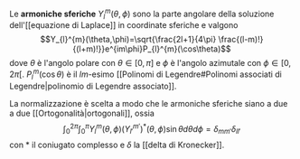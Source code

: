 Le **armoniche sferiche** $Y_{l}^{m}(\theta,\phi)$ sono la parte angolare della soluzione dell'[[equazione di Laplace]] in coordinate sferiche e valgono
$$Y_{l}^{m}(\theta,\phi)=\sqrt{\frac{2l+1}{4\pi} \frac{(l-m)!}{(l+m)!}}e^{im\phi}P_{l}^{m}(\cos\theta)$$
dove $\theta$ è l'angolo polare con $\theta\in[0,\pi]$ e $\phi$ è l'angolo azimutale con $\phi\in[0,2\pi[$. $P_{l}^{m}(\cos\theta)$ è il $lm$-esimo [[Polinomi di Legendre#Polinomi associati di Legendre|polinomio di Legendre associato]].

La normalizzazione è scelta a modo che le armoniche sferiche siano a due a due [[Ortogonalità|ortogonali]], ossia
$$\int_{0}^{2\pi}\int_{0}^{\pi}Y_{l}^{m}(\theta,\phi)(Y_{l'}^{m'})^{*}(\theta,\phi)\sin\theta d\theta d\phi=\delta_{mm'}\delta_{ll'}$$
con $*$ il coniugato complesso e $\delta$ la [[delta di Kronecker]].